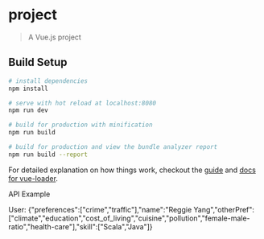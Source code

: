 # project

> A Vue.js project

## Build Setup

``` bash
# install dependencies
npm install

# serve with hot reload at localhost:8080
npm run dev

# build for production with minification
npm run build

# build for production and view the bundle analyzer report
npm run build --report
```

For detailed explanation on how things work, checkout the [guide](http://vuejs-templates.github.io/webpack/) and [docs for vue-loader](http://vuejs.github.io/vue-loader).

API Example

User:
{"preferences":["crime","traffic"],"name":"Reggie Yang","otherPref":["climate","education","cost_of_living","cuisine","pollution","female-male-ratio","health-care"],"skill":["Scala","Java"]}
